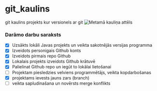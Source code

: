 # git_kaulins
git kaulins projekts kur versionels ar git
![Metamā kauliņa attēls](https://df0b18phdhzpx.cloudfront.net/ckeditor_assets/pictures/1154563/original_573935_Question_Dice.png)

### **Darāmo darbu saraksts**
- [x] Uzsākts lokāli Javas projekts un veikta sakotnējās versijas programma
- [x] Izveidots personigais Github konts
- [x] Izveidots pirmais repo Github
- [x] Lokalais projekts izveidots Github krātuvē
- [X] Palielinat Github repo un iegūt to lokālai lietošanai
- [ ] Projektam piesledzies velviens programmētājs, veikta kopdarbošanas
- [X] projektams ievests jauns zars (branch)
- [ ] veikta sapludinašana un novērsts merge konflikts       
